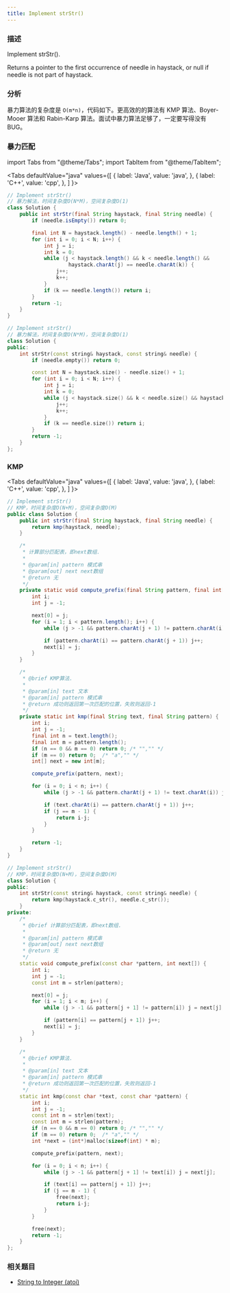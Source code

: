```yaml
---
title: Implement strStr()
---
```


### 描述

Implement strStr().

Returns a pointer to the first occurrence of needle in haystack, or null if needle is not part of haystack.

### 分析

暴力算法的复杂度是 `O(m*n)`，代码如下。更高效的的算法有 KMP 算法、Boyer-Mooer 算法和 Rabin-Karp 算法。面试中暴力算法足够了，一定要写得没有 BUG。

### 暴力匹配

import Tabs from "@theme/Tabs";
import TabItem from "@theme/TabItem";

<Tabs
defaultValue="java"
values={[
{ label: 'Java', value: 'java', },
{ label: 'C++', value: 'cpp', },
]
}>
<TabItem value="java">

```java
// Implement strStr()
// 暴力解法，时间复杂度O(N*M)，空间复杂度O(1)
class Solution {
    public int strStr(final String haystack, final String needle) {
        if (needle.isEmpty()) return 0;

        final int N = haystack.length() - needle.length() + 1;
        for (int i = 0; i < N; i++) {
            int j = i;
            int k = 0;
            while (j < haystack.length() && k < needle.length() &&
                    haystack.charAt(j) == needle.charAt(k)) {
                j++;
                k++;
            }
            if (k == needle.length()) return i;
        }
        return -1;
    }
}
```

</TabItem>
<TabItem value="cpp">

```cpp
// Implement strStr()
// 暴力解法，时间复杂度O(N*M)，空间复杂度O(1)
class Solution {
public:
    int strStr(const string& haystack, const string& needle) {
        if (needle.empty()) return 0;

        const int N = haystack.size() - needle.size() + 1;
        for (int i = 0; i < N; i++) {
            int j = i;
            int k = 0;
            while (j < haystack.size() && k < needle.size() && haystack[j] == needle[k]) {
                j++;
                k++;
            }
            if (k == needle.size()) return i;
        }
        return -1;
    }
};
```

</TabItem>
</Tabs>

### KMP

<Tabs
defaultValue="java"
values={[
{ label: 'Java', value: 'java', },
{ label: 'C++', value: 'cpp', },
]
}>
<TabItem value="java">

```java
// Implement strStr()
// KMP，时间复杂度O(N+M)，空间复杂度O(M)
public class Solution {
    public int strStr(final String haystack, final String needle) {
        return kmp(haystack, needle);
    }

    /*
     * 计算部分匹配表，即next数组.
     *
     * @param[in] pattern 模式串
     * @param[out] next next数组
     * @return 无
     */
    private static void compute_prefix(final String pattern, final int[] next) {
        int i;
        int j = -1;

        next[0] = j;
        for (i = 1; i < pattern.length(); i++) {
            while (j > -1 && pattern.charAt(j + 1) != pattern.charAt(i)) j = next[j];

            if (pattern.charAt(i) == pattern.charAt(j + 1)) j++;
            next[i] = j;
        }
    }

    /*
     * @brief KMP算法.
     *
     * @param[in] text 文本
     * @param[in] pattern 模式串
     * @return 成功则返回第一次匹配的位置，失败则返回-1
     */
    private static int kmp(final String text, final String pattern) {
        int i;
        int j = -1;
        final int n = text.length();
        final int m = pattern.length();
        if (n == 0 && m == 0) return 0; /* "","" */
        if (m == 0) return 0;  /* "a","" */
        int[] next = new int[m];

        compute_prefix(pattern, next);

        for (i = 0; i < n; i++) {
            while (j > -1 && pattern.charAt(j + 1) != text.charAt(i)) j = next[j];

            if (text.charAt(i) == pattern.charAt(j + 1)) j++;
            if (j == m - 1) {
                return i-j;
            }
        }

        return -1;
    }
}
```

</TabItem>
<TabItem value="cpp">

```cpp
// Implement strStr()
// KMP，时间复杂度O(N+M)，空间复杂度O(M)
class Solution {
public:
    int strStr(const string& haystack, const string& needle) {
        return kmp(haystack.c_str(), needle.c_str());
    }
private:
    /*
     * @brief 计算部分匹配表，即next数组.
     *
     * @param[in] pattern 模式串
     * @param[out] next next数组
     * @return 无
     */
    static void compute_prefix(const char *pattern, int next[]) {
        int i;
        int j = -1;
        const int m = strlen(pattern);

        next[0] = j;
        for (i = 1; i < m; i++) {
            while (j > -1 && pattern[j + 1] != pattern[i]) j = next[j];

            if (pattern[i] == pattern[j + 1]) j++;
            next[i] = j;
        }
    }

    /*
     * @brief KMP算法.
     *
     * @param[in] text 文本
     * @param[in] pattern 模式串
     * @return 成功则返回第一次匹配的位置，失败则返回-1
     */
    static int kmp(const char *text, const char *pattern) {
        int i;
        int j = -1;
        const int n = strlen(text);
        const int m = strlen(pattern);
        if (n == 0 && m == 0) return 0; /* "","" */
        if (m == 0) return 0;  /* "a","" */
        int *next = (int*)malloc(sizeof(int) * m);

        compute_prefix(pattern, next);

        for (i = 0; i < n; i++) {
            while (j > -1 && pattern[j + 1] != text[i]) j = next[j];

            if (text[i] == pattern[j + 1]) j++;
            if (j == m - 1) {
                free(next);
                return i-j;
            }
        }

        free(next);
        return -1;
    }
};
```

</TabItem>
</Tabs>

### 相关题目

- [String to Integer (atoi)](atoi.md)
